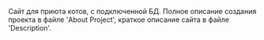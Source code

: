 Сайт для приюта котов, с подключенной БД. Полное описание создания проекта в файле 'About Project', краткое описание сайта в файле 'Description'.

